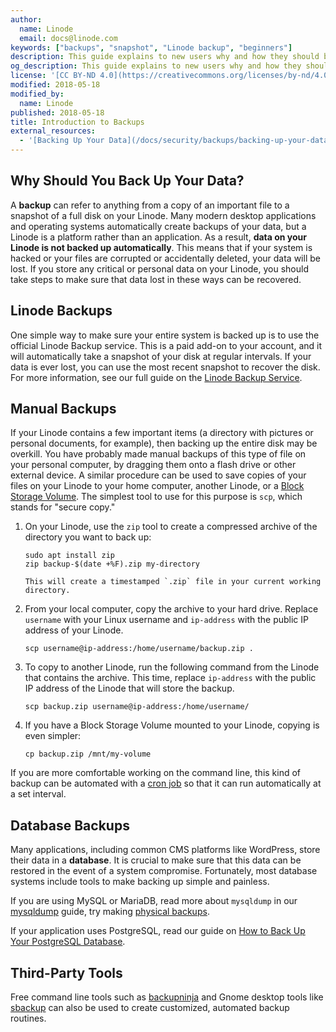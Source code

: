 ```yaml
---
author:
  name: Linode
  email: docs@linode.com
keywords: ["backups", "snapshot", "Linode backup", "beginners"]
description: This guide explains to new users why and how they should back up data on their Linodes.
og_description: This guide explains to new users why and how they should back up data on their Linodes.
license: '[CC BY-ND 4.0](https://creativecommons.org/licenses/by-nd/4.0)'
modified: 2018-05-18
modified_by:
  name: Linode
published: 2018-05-18
title: Introduction to Backups
external_resources:
  - '[Backing Up Your Data](/docs/security/backups/backing-up-your-data/)'
---
```


## Why Should You Back Up Your Data?

A **backup** can refer to anything from a copy of an important file to a snapshot of a full disk on your Linode. Many modern desktop applications and operating systems automatically create backups of your data, but a Linode is a platform rather than an application. As a result, **data on your Linode is not backed up automatically**. This means that if your system is hacked or your files are corrupted or accidentally deleted, your data will be lost. If you store any critical or personal data on your Linode, you should take steps to make sure that data lost in these ways can be recovered.

## Linode Backups

One simple way to make sure your entire system is backed up is to use the official Linode Backup service. This is a paid add-on to your account, and it will automatically take a snapshot of your disk at regular intervals. If your data is ever lost, you can use the most recent snapshot to recover the disk. For more information, see our full guide on the [Linode Backup Service](/docs/platform/linode-backup-service/).

## Manual Backups

If your Linode contains a few important items (a directory with pictures or personal documents, for example), then backing up the entire disk may be overkill. You have probably made manual backups of this type of file on your personal computer, by dragging them onto a flash drive or other external device. A similar procedure can be used to save copies of your files on your Linode to your home computer, another Linode, or a [Block Storage Volume](/docs/platform/block-storage/how-to-use-block-storage-with-your-linode/). The simplest tool to use for this purpose is `scp`, which stands for "secure copy."

1.  On your Linode, use the `zip` tool to create a compressed archive of the directory you want to back up:

        sudo apt install zip
        zip backup-$(date +%F).zip my-directory

        This will create a timestamped `.zip` file in your current working directory.

2.  From your local computer, copy the archive to your hard drive. Replace `username` with your Linux username and `ip-address` with the public IP address of your Linode.

        scp username@ip-address:/home/username/backup.zip .

3.  To copy to another Linode, run the following command from the Linode that contains the archive. This time, replace `ip-address` with the public IP address of the Linode that will store the backup.

        scp backup.zip username@ip-address:/home/username/

4.  If you have a Block Storage Volume mounted to your Linode, copying is even simpler:

        cp backup.zip /mnt/my-volume


If you are more comfortable working on the command line, this kind of backup can be automated with a [cron job](/docs/tools-reference/tools/schedule-tasks-with-cron/) so that it can run automatically at a set interval.

## Database Backups

Many applications, including common CMS platforms like WordPress, store their data in a **database**. It is crucial to make sure that this data can be restored in the event of a system compromise. Fortunately, most database systems include tools to make backing up simple and painless.

If you are using MySQL or MariaDB, read more about  `mysqldump` in our [mysqldump](/docs/databases/mysql/use-mysqldump-to-back-up-mysql-or-mariadb/) guide, try making [physical backups](/docs/databases/mysql/create-physical-backups-of-your-mariadb-or-mysql-databases/).

If your application uses PostgreSQL, read our guide on [How to Back Up Your PostgreSQL Database](/docs/databases/postgresql/how-to-back-up-your-postgresql-database/).

## Third-Party Tools

Free command line tools such as [backupninja](https://0xacab.org/riseuplabs/backupninja) and Gnome desktop tools like [sbackup](https://sourceforge.net/projects/sbackup/) can also be used to create customized, automated backup routines.
